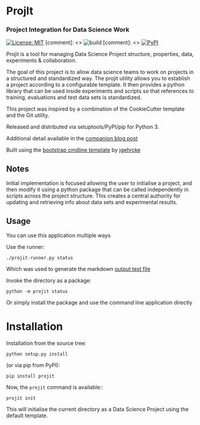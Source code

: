 # ProjIt
### Project Integration for Data Science Work 

[![License: MIT](https://img.shields.io/badge/License-MIT-yellow.svg)](https://opensource.org/licenses/MIT)
[comment]: <> ![build](https://github.com/john-hawkins/projit/workflows/build/badge.svg)
[comment]: <> [![PyPI](https://img.shields.io/pypi/v/projit.svg)](https://pypi.org/project/projit)

Projit is a tool for managing Data Science Project structure, properties, data, experiments & collaboration.

The goal of this project is to allow data science teams to work on
projects in a structured and standardized way. The projit utility
allows you to establish a project according to a configurable template.
It then provides a python library that can be used inside experiments and
scripts so that references to training, evaluations and test data sets
is standardized.

This project was inspired by a combination of the CookieCutter template
and the Git utility.



Released and distributed via setuptools/PyPI/pip for Python 3.
 
Additional detail available in the [companion blog post](https://john-hawkins.github.io)

Built using the 
[bootstrap cmdline template](https://github.com/jgehrcke/python-cmdline-bootstrap)
 by [jgehrcke](https://github.com/jgehrcke)


## Notes

Initial implementation is focused allowing the user to initialise a project, and then
modify it using a python package that can be called independently in scripts across 
the project structure. This creates a central authority for updating and retrieving
info about data sets and experimental results.

## Usage

You can use this application multiple ways

Use the runner:

```
./projit-runner.py status
```

Which was used to generate the markdown [output test file](markdown_test.md)

Invoke the directory as a package:

```
python -m projit status 
```

Or simply install the package and use the command line application directly


# Installation

Installation from the source tree:

```
python setup.py install
```

(or via pip from PyPI):

```
pip install projit
```


Now, the ``projit`` command is available::

```
projit init 
```

This will initialise the current directory as a Data Science Project using
the default template.

